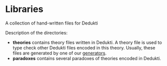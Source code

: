 # Libraries
A collection of hand-written files for Dedukti

Description of the directories:

- **theories** contains theory files written in Dedukti. A theory file is used to type check other Dedukti files encoded in this theory. Usually, these files are generated by one of our [generators](https://github.com/Deducteam/Libraries/tree/master/theories/README.md).
- **paradoxes** contains several paradoxes of theories encoded in Dedukti.
